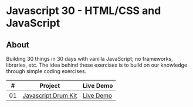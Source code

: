 # Javascript 30 - HTML/CSS and JavaScript

## About

Building 30 things in 30 days with vanilla JavaScript; no frameworks, libraries, etc.
The idea behind these exercises is to build on our knowledge through simple coding
exercises.

|  #  | Project                                                                                                                     | Live Demo                                                                         |
| :-: | --------------------------------------------------------------------------------------------------------------------------- | --------------------------------------------------------------------------------- |
| 01  | [Javascript Drum Kit](https://github.com/maverickmaruthi/Javascript30/tree/main/01-JavaScript-Drum-Kit)                             | [Live Demo](https://js-30-mmm.netlify.app/01-JavaScript-Drum-Kit/index.html)               |
